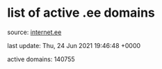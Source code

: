 # list of active .ee domains

source: [internet.ee](https://internet.ee/domains/ee-zone-file)

last update: Thu, 24 Jun 2021 19:46:48 +0000

active domains: 140755
